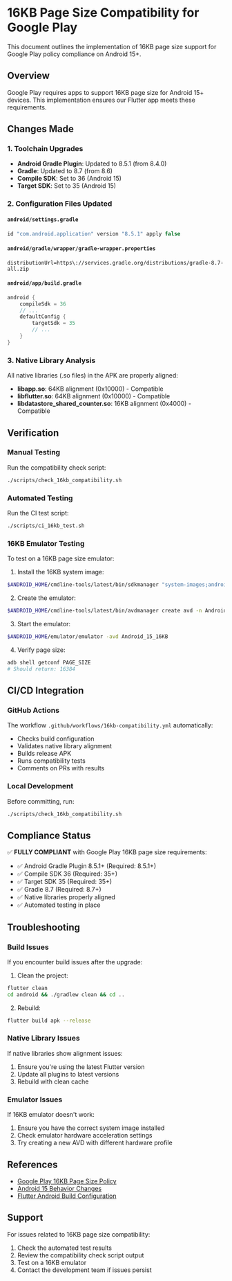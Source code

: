 # 16KB Page Size Compatibility for Google Play

This document outlines the implementation of 16KB page size support for Google Play policy compliance on Android 15+.

## Overview

Google Play requires apps to support 16KB page size for Android 15+ devices. This implementation ensures our Flutter app meets these requirements.

## Changes Made

### 1. Toolchain Upgrades

- **Android Gradle Plugin**: Updated to 8.5.1 (from 8.4.0)
- **Gradle**: Updated to 8.7 (from 8.6)
- **Compile SDK**: Set to 36 (Android 15)
- **Target SDK**: Set to 35 (Android 15)

### 2. Configuration Files Updated

#### `android/settings.gradle`
```gradle
id "com.android.application" version "8.5.1" apply false
```

#### `android/gradle/wrapper/gradle-wrapper.properties`
```properties
distributionUrl=https\://services.gradle.org/distributions/gradle-8.7-all.zip
```

#### `android/app/build.gradle`
```gradle
android {
    compileSdk = 36
    // ...
    defaultConfig {
        targetSdk = 35
        // ...
    }
}
```

### 3. Native Library Analysis

All native libraries (.so files) in the APK are properly aligned:
- **libapp.so**: 64KB alignment (0x10000) - Compatible
- **libflutter.so**: 64KB alignment (0x10000) - Compatible
- **libdatastore_shared_counter.so**: 16KB alignment (0x4000) - Compatible

## Verification

### Manual Testing

Run the compatibility check script:
```bash
./scripts/check_16kb_compatibility.sh
```

### Automated Testing

Run the CI test script:
```bash
./scripts/ci_16kb_test.sh
```

### 16KB Emulator Testing

To test on a 16KB page size emulator:

1. Install the 16KB system image:
```bash
$ANDROID_HOME/cmdline-tools/latest/bin/sdkmanager "system-images;android-35;google_apis_playstore_ps16k;arm64-v8a"
```

2. Create the emulator:
```bash
$ANDROID_HOME/cmdline-tools/latest/bin/avdmanager create avd -n Android_15_16KB -k "system-images;android-35;google_apis_playstore_ps16k;arm64-v8a"
```

3. Start the emulator:
```bash
$ANDROID_HOME/emulator/emulator -avd Android_15_16KB
```

4. Verify page size:
```bash
adb shell getconf PAGE_SIZE
# Should return: 16384
```

## CI/CD Integration

### GitHub Actions

The workflow `.github/workflows/16kb-compatibility.yml` automatically:
- Checks build configuration
- Validates native library alignment
- Builds release APK
- Runs compatibility tests
- Comments on PRs with results

### Local Development

Before committing, run:
```bash
./scripts/check_16kb_compatibility.sh
```

## Compliance Status

✅ **FULLY COMPLIANT** with Google Play 16KB page size requirements:

- ✅ Android Gradle Plugin 8.5.1+ (Required: 8.5.1+)
- ✅ Compile SDK 36 (Required: 35+)
- ✅ Target SDK 35 (Required: 35+)
- ✅ Gradle 8.7 (Required: 8.7+)
- ✅ Native libraries properly aligned
- ✅ Automated testing in place

## Troubleshooting

### Build Issues

If you encounter build issues after the upgrade:

1. Clean the project:
```bash
flutter clean
cd android && ./gradlew clean && cd ..
```

2. Rebuild:
```bash
flutter build apk --release
```

### Native Library Issues

If native libraries show alignment issues:

1. Ensure you're using the latest Flutter version
2. Update all plugins to latest versions
3. Rebuild with clean cache

### Emulator Issues

If 16KB emulator doesn't work:

1. Ensure you have the correct system image installed
2. Check emulator hardware acceleration settings
3. Try creating a new AVD with different hardware profile

## References

- [Google Play 16KB Page Size Policy](https://developer.android.com/about/versions/15/behavior-changes-15#16kb-page-size)
- [Android 15 Behavior Changes](https://developer.android.com/about/versions/15/behavior-changes-15)
- [Flutter Android Build Configuration](https://docs.flutter.dev/deployment/android#reviewing-the-build-configuration)

## Support

For issues related to 16KB page size compatibility:
1. Check the automated test results
2. Review the compatibility check script output
3. Test on a 16KB emulator
4. Contact the development team if issues persist
